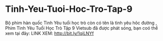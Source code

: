 Tinh-Yeu-Tuoi-Hoc-Tro-Tap-9
===========================

Bộ phim hàn quốc Tình Yêu tuổi học trò còn có tên là tình yêu hôc đường , Phim Tình Yêu Tuổi Học Trò Tập 9 Vietsub  đã được phát sóng, bạn coó thể xem tại đây: LINK XEM: http://bit.ly/1qiLNYf
